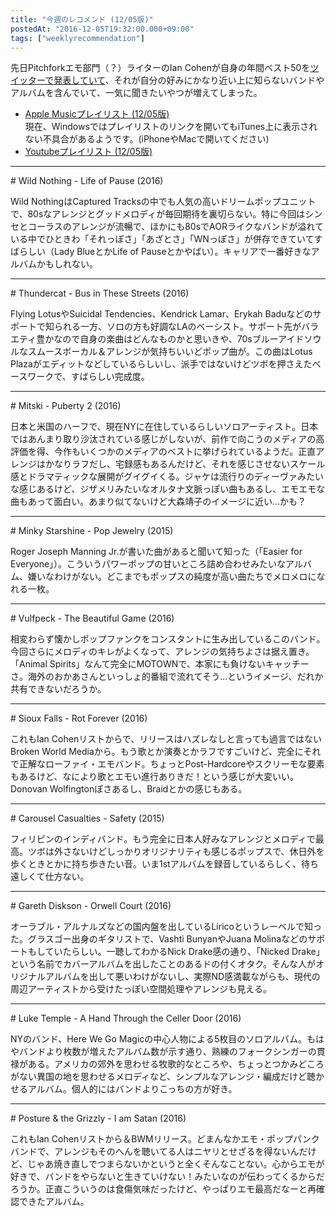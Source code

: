 ```yaml
---
title: "今週のレコメンド (12/05版)"
postedAt: "2016-12-05T19:32:00.000+09:00"
tags: ["weeklyrecommendation"]
---
```


先日Pitchforkエモ部門（？）ライターのIan Cohenが自身の年間ベスト50を[ツイッターで発表していて](https://twitter.com/en%5Fcohen/status/803587970137608192)、それが自分の好みにかなり近い上に知らないバンドやアルバムを含んでいて、一気に聞きたいやつが増えてしまった。

* [Apple Musicプレイリスト (12/05版)](https://itunes.apple.com/jp/playlist/jin-zhounorekomendo-12-05ban/idpl.2e05ee35320c4807a169d29cabcc0b90)  
現在、Windowsではプレイリストのリンクを開いてもiTunes上に表示されない不具合があるようです。(iPhoneやMacで開いてください)
* [Youtubeプレイリスト (12/05版)](http://www.youtube.com/playlist?list=PLegnWsUgQayfRyOKGSFCs%5FFab%5F5X7-Mo1)

---

\# Wild Nothing - Life of Pause (2016)

Wild NothingはCaptured Tracksの中でも人気の高いドリームポップユニットで、80sなアレンジとグッドメロディが毎回期待を裏切らない。特に今回はシンセとコーラスのアレンジが流暢で、ほかにも80sでAORライクなバンドが溢れている中でひときわ「それっぽさ」「あざとさ」「WNっぽさ」が併存できていてすばらしい（Lady BlueとかLife of Pauseとかやばい）。キャリアで一番好きなアルバムかもしれない。

---

\# Thundercat - Bus in These Streets (2016)

Flying LotusやSuicidal Tendencies、Kendrick Lamar、Erykah Baduなどのサポートで知られる一方、ソロの方も好調なLAのベーシスト。サポート先がバラエティ豊かなので自身の楽曲はどんなものかと思いきや、70sブルーアイドソウルなスムースボーカル＆アレンジが気持ちいいどポップ曲が。この曲はLotus Plazaがエディットなどしているらしいし、派手ではないけどツボを押さえたベースワークで、すばらしい完成度。

---

\# Mitski - Puberty 2 (2016)

日本と米国のハーフで、現在NYに在住しているらしいソロアーティスト。日本ではあんまり取り沙汰されている感じがしないが、前作で向こうのメディアの高評価を得、今作もいくつかのメディアのベストに挙げられているようだ。正直アレンジはかなりラフだし、宅録感もあるんだけど、それを感じさせないスケール感とドラマティックな展開がグイグイくる。ジャケは流行りのディーヴァみたいな感じあるけど、ジザメリみたいなオルタナ文脈っぽい曲もあるし、エモエモな曲もあって面白い。あまり似てないけど大森靖子のイメージに近い…かも？

---

\# Minky Starshine - Pop Jewelry (2015)

Roger Joseph Manning Jr.が書いた曲があると聞いて知った（「Easier for Everyone」）。こういうパワーポップの甘いところ詰め合わせみたいなアルバム、嫌いなわけがない。どこまでもポップスの純度が高い曲たちでメロメロになれる一枚。

---

\# Vulfpeck - The Beautiful Game (2016)

相変わらず懐かしポップファンクをコンスタントに生み出しているこのバンド。今回さらにメロディのキレがよくなって、アレンジの気持ちよさは据え置き。「Animal Spirits」なんて完全にMOTOWNで、本家にも負けないキャッチーさ。海外のおかあさんといっしょ的番組で流れてそう…というイメージ、だれか共有できないだろうか。

---

\# Sioux Falls - Rot Forever (2016)

これもIan Cohenリストからで、リリースはハズレなしと言っても過言ではないBroken World Mediaから。もう歌とか演奏とかラフですごいけど、完全にそれで正解なローファイ・エモバンド。ちょっとPost-Hardcoreやスクリーモな要素もあるけど、なにより歌とエモい進行ありきだ！という感じが大変いい。Donovan Wolfingtonぽさあるし、Braidとかの感じもある。

---

\# Carousel Casualties - Safety (2015)

フィリピンのインディバンド。もう完全に日本人好みなアレンジとメロディで最高。ツボは外さないけどしっかりオリジナリティも感じるポップスで、休日外を歩くときとかに持ち歩きたい音。いま1stアルバムを録音しているらしく、待ち遠しくて仕方ない。

---

\# Gareth Diskson - Orwell Court (2016)

オーラブル・アルナルズなどの国内盤を出しているLiricoというレーベルで知った。グラスゴー出身のギタリストで、Vashti BunyanやJuana Molinaなどのサポートもしていたらしい。一聴してわかるNick Drake感の通り、「Nicked Drake」という名前でカバーアルバムを出したことのあるドの付くオタク。そんな人がオリジナルアルバムを出して悪いわけがないし、実際ND感満載ながらも、現代の周辺アーティストから受けたっぽい空間処理やアレンジも見える。

---

\# Luke Temple - A Hand Through the Celler Door (2016)

NYのバンド、Here We Go Magicの中心人物による5枚目のソロアルバム。もはやバンドより枚数が増えたアルバム数が示す通り、熟練のフォークシンガーの貫禄がある。アメリカの郊外を思わせる牧歌的なところや、ちょっとつかみどころがない異国の地を思わせるメロディなど、シンプルなアレンジ・編成だけど聴かせるアルバム。個人的にはバンドよりこっちの方が好き。

---

\# Posture & the Grizzly - I am Satan (2016)

これもIan Cohenリストから＆BWMリリース。どまんなかエモ・ポップパンクバンドで、アレンジもそのへんを聴いてる人はニヤリとせざるを得ないんだけど、じゃあ焼き直しでつまらないかというと全くそんなことない。心からエモが好きで、バンドをやらないと生きていけない！みたいなのが伝わってくるからだろうか。正直こういうのは食傷気味だったけど、やっぱりエモ最高だなーと再確認できたアルバム。